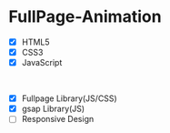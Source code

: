 # FullPage-Animation
 
- [x] HTML5 
- [x] CSS3
- [x] JavaScript

<br />

- [x] Fullpage Library(JS/CSS)
- [x] gsap Library(JS)
- [ ] Responsive Design

<br />
<br />
